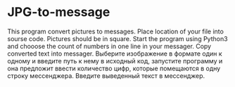 # JPG-to-message
This program convert pictures to messages.
Place location of your file into sourse code.
Pictures should be in square.
Start the program using Python3 and chooose the count of numbers in one line in your messager.
Copy converted text into messager.
Выберите изображение в формате один к одному и введите путь к нему в исходный код, запустите программу и она предложит ввести количество цифр, которые помещаются в одну строку мессенджера.
Введите выведенный текст в мессенджер.
